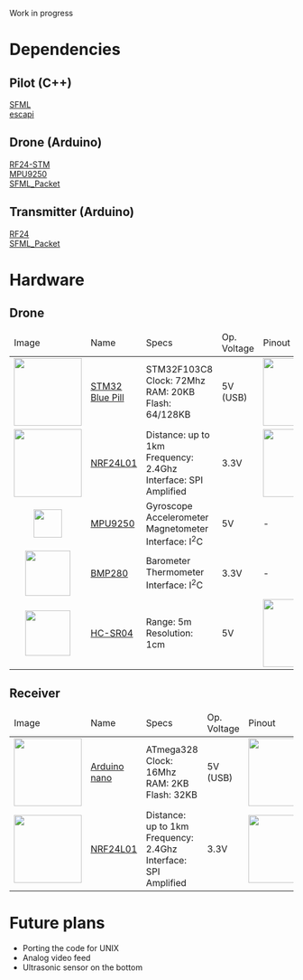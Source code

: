 Work in progress

# Dependencies
## Pilot (C++)
[SFML](https://www.sfml-dev.org)\
[escapi](https://github.com/jarikomppa/escapi)

## Drone (Arduino)
[RF24-STM](https://github.com/jaretburkett/RF24-STM)\
[MPU9250](https://github.com/bolderflight/MPU9250)\
[SFML_Packet](https://github.com/nandee95/SFML_Packet)

## Transmitter (Arduino)
[RF24](https://github.com/nRF24/RF24)\
[SFML_Packet](https://github.com/nandee95/SFML_Packet)

# Hardware
## Drone
<table width="100%">
  <thead>
  	<tr><td>Image</td><td>Name</td><td>Specs</td><td>Op. Voltage</td><td>Pinout</td></tr>
  </thead>
  <tbody>
  <tr><td><img src="https://wiki.stm32duino.com/images/thumb/d/db/STM32_Blue_Pill_perspective.jpg/450px-STM32_Blue_Pill_perspective.jpg" width=120></td><td><a href="https://wiki.stm32duino.com/index.php?title=Blue_Pill">STM32 Blue Pill</a></td><td>STM32F103C8<br>Clock: 72Mhz<br>RAM: 20KB<br>Flash: 64/128KB</td><td>5V (USB)</td><td><a href="https://wiki.stm32duino.com/images/a/ae/Bluepillpinout.gif" target="_blank"><img src="https://wiki.stm32duino.com/images/a/ae/Bluepillpinout.gif" width=120></a></td></tr>
  <tr><td><img src="https://lastminuteengineers.com/wp-content/uploads/2018/07/nRF24L01-PA-LNA-External-Antenna-Wireless-Transceiver-Module.png" width=120></td><td><a href="https://lastminuteengineers.com/nrf24l01-arduino-wireless-communication/">NRF24L01</a></td><td>Distance: up to 1km<br>Frequency: 2.4Ghz<br>Interface: SPI<br>Amplified</td><td>3.3V</td><td><a href="https://lastminuteengineers.com/wp-content/uploads/2018/07/Pinout-nRF24L01-PA-LNA-External-Antenna-Wireless-Transceiver-Module.png" target="_blank"><img src="https://lastminuteengineers.com/wp-content/uploads/2018/07/Pinout-nRF24L01-PA-LNA-External-Antenna-Wireless-Transceiver-Module.png" width=120></a></td></tr>
  <tr><td align=middle><img src="https://camo.githubusercontent.com/c320f6e5db1aed989b6a1282a2ddb71582c13c60/687474703a2f2f706c617967726f756e642e61726475696e6f2e63632f75706c6f6164732f4d61696e2f6d70752d363035302e6a7067" width=50></td><td><a href="https://camo.githubusercontent.com/c320f6e5db1aed989b6a1282a2ddb71582c13c60/687474703a2f2f706c617967726f756e642e61726475696e6f2e63632f75706c6f6164732f4d61696e2f6d70752d363035302e6a7067">MPU9250</a></td><td>Gyroscope<br>Accelerometer<br>Magnetometer<br>Interface: I<sup>2</sup>C</td><td>5V</td><td>-</td></tr>
   <tr><td align=middle><img src="https://www.makerfabs.com/image/cache/makerfabs/BMP280%20Barometer/BMP280%20Barometer_1-1000x750.jpg" width=80></td><td><a href="https://www.bosch-sensortec.com/bst/products/all_products/bmp280">BMP280</a></td><td>Barometer<br>Thermometer<br>Interface: I<sup>2</sup>C</td><td>3.3V</td><td>-</td></tr>
   <tr><td align=middle><img src="https://www.robotshop.com/media/catalog/product/cache/image/625x625/9df78eab33525d08d6e5fb8d27136e95/h/c/hc-sr04-ultrasonic-range-finder-2.png" width=80></td><td><a href="https://lastminuteengineers.com/arduino-sr04-ultrasonic-sensor-tutorial/">HC-SR04</a></td><td>Range: 5m<br>Resolution: 1cm</td><td>5V</td><td><a href="https://lastminuteengineers.com/wp-content/uploads/2018/06/HC-SR04-Ultrasonic-Distance-Sensor-Pinout.jpg" target="_blank"><img src="https://lastminuteengineers.com/wp-content/uploads/2018/06/HC-SR04-Ultrasonic-Distance-Sensor-Pinout.jpg" width=120></a></td></tr>
   </tbody>
</table>

## Receiver
<table>
  <thead>
  	<tr><td>Image</td><td>Name</td><td>Specs</td><td>Op. Voltage</td><td>Pinout</td></tr>
  </thead>
  <tbody>
  <tr><td><img src="http://wiki.sunfounder.cc/images/0/0c/Nano.png" width=120></td><td><a href="https://wiki.eprolabs.com/index.php?title=Arduino_Nano">Arduino nano</a></td><td>ATmega328<br>Clock: 16Mhz<br>RAM: 2KB<br>Flash: 32KB</td><td>5V (USB)</td><td><a href="https://simba-os.readthedocs.io/en/latest/_images/arduino-nano-pinout.png" target="_blank"><img src="https://simba-os.readthedocs.io/en/latest/_images/arduino-nano-pinout.png" width=120></a></td></tr>
  <tr><td><img src="https://lastminuteengineers.com/wp-content/uploads/2018/07/nRF24L01-PA-LNA-External-Antenna-Wireless-Transceiver-Module.png" width=120></td><td><a href="https://lastminuteengineers.com/nrf24l01-arduino-wireless-communication/">NRF24L01</a></td><td>Distance: up to 1km<br>Frequency: 2.4Ghz<br>Interface: SPI<br>Amplified</td><td>3.3V</td><td><a href="https://lastminuteengineers.com/wp-content/uploads/2018/07/Pinout-nRF24L01-PA-LNA-External-Antenna-Wireless-Transceiver-Module.png" target="_blank"><img src="https://lastminuteengineers.com/wp-content/uploads/2018/07/Pinout-nRF24L01-PA-LNA-External-Antenna-Wireless-Transceiver-Module.png" width=120></a></td></tr>
   </tbody>
</table>



# Future plans
<ul>
	<li>Porting the code for UNIX</li>
	<li>Analog video feed</li>
	<li>Ultrasonic sensor on the bottom</li>
</ul>

